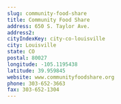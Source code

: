 ```yaml
---
slug: community-food-share
title: Community Food Share
address: 650 S. Taylor Ave.
address2: 
cityIndexKey: city-co-louisville
city: Louisville
state: CO
postal: 80027
longitude: -105.1195438
latitude: 39.959845
website: www.communityfoodshare.org
phone: 303-652-3663
fax: 303-652-1304
---
```

